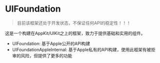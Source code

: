 # UIFoundation

> 目前该框架还处于开发状态，不保证任何API的稳定性！！！

这是一个构建在AppKit/UIKit之上的框架，致力于提供基础和实用的组件。

- UIFoundation: 基于Apple公开的API构建
- UIFoundationAppleInternal: 基于Apple私有的API构建，使用此框架有被拒审的风险，但提供了更多的功能
